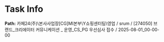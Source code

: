 # Task Info

**Path:** 카페24(주)\본사사업장\[CG]MI본부\Y쇼핑센터팀\영업 / srum / [274050] 브랜드_크리에이터 커뮤니케이션 _ 운영_CS_PG 우선심사 접수 / 2025-08-01_00-00-00

